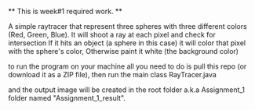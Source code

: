 ** This is week#1 required work. **

A simple raytracer that represent three spheres with three different colors (Red, Green, Blue).
It will shoot a ray at each pixel and check for intersection
If it hits an object (a sphere in this case) it will color that pixel with the sphere's color,
Otherwise paint it white (the background color)

to run the program on your machine all you need to do is pull this repo (or download it as a ZIP file), then run the main class RayTracer.java

and the output image will be created in the root folder a.k.a Assignment_1 folder named "Assignment_1_result".